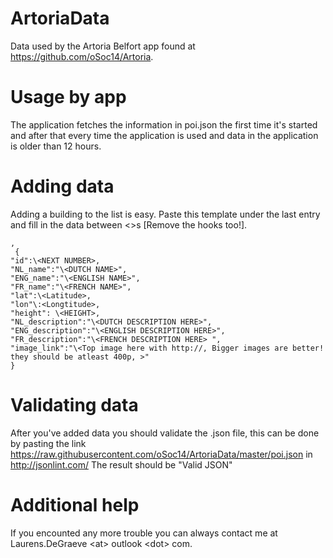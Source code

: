 ArtoriaData
===========

Data used by the Artoria Belfort app found at https://github.com/oSoc14/Artoria.

Usage by app
===========
The application fetches the information in poi.json the first time it's started and after that every time the application is used and data in the application is older than 12 hours.

Adding data
===========
Adding a building to the list is easy.
Paste this template under the last entry and fill in the data between <>s [Remove the hooks too!].


    ,
     {
    "id":\<NEXT NUMBER>,
    "NL_name":"\<DUTCH NAME>",
    "ENG_name":"\<ENGLISH NAME>",
    "FR_name":"\<FRENCH NAME>",
    "lat":\<Latitude>,
    "lon"\:<Longtitude>,
    "height": \<HEIGHT>,
    "NL_description":"\<DUTCH DESCRIPTION HERE>",
    "ENG_description":"\<ENGLISH DESCRIPTION HERE>",
    "FR_description":"\<FRENCH DESCRIPTION HERE> ", 
    "image_link":"\<Top image here with http://, Bigger images are better! they should be atleast 400p, >"
    }

Validating data
============
After you've added data you should validate the .json file, this can be done by pasting the link https://raw.githubusercontent.com/oSoc14/ArtoriaData/master/poi.json in http://jsonlint.com/
The result should be "Valid JSON"

Additional help
============
If you encounted any more trouble you can always contact me at Laurens.DeGraeve \<at> outlook \<dot> com.
